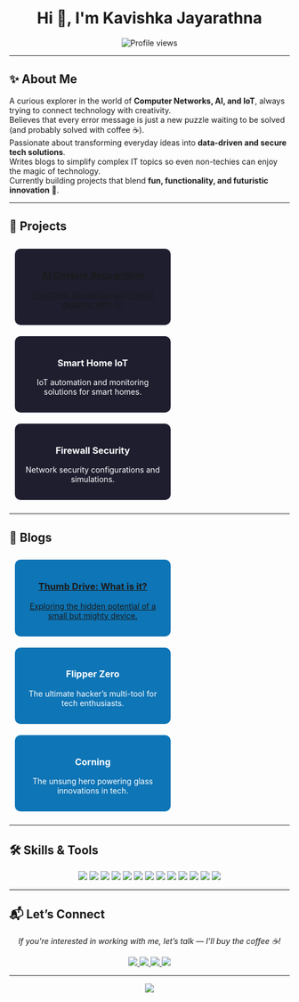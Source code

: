 <h1 align="center">Hi 👋, I'm Kavishka Jayarathna</h1>

<p align="center">
  <img src="https://komarev.com/ghpvc/?username=cyberx200&label=Profile%20Views&color=0e75b6&style=flat" alt="Profile views" />
</p>

---

## ✨ About Me  
A curious explorer in the world of **Computer Networks, AI, and IoT**, always trying to connect technology with creativity.  
Believes that every error message is just a new puzzle waiting to be solved (and probably solved with coffee ☕).  
Passionate about transforming everyday ideas into **data-driven and secure tech solutions**.  
Writes blogs to simplify complex IT topics so even non-techies can enjoy the magic of technology.  
Currently building projects that blend **fun, functionality, and futuristic innovation** 🚀.  

---

## 🚀 Projects
<p align="center">
  <a href="https://github.com/yourusername/gesture-ai" target="_blank">
    <div style="display:inline-block;background:#1e1e2f;color:white;padding:15px;margin:10px;border-radius:10px;width:250px;text-align:center;">
      <h3>AI Gesture Recognition</h3>
      <p>Touchless interaction using hand gestures with AI.</p>
    </div>
  </a>
  <a href="https://github.com/yourusername/smart-home-iot" target="_blank">
    <div style="display:inline-block;background:#1e1e2f;color:white;padding:15px;margin:10px;border-radius:10px;width:250px;text-align:center;">
      <h3>Smart Home IoT</h3>
      <p>IoT automation and monitoring solutions for smart homes.</p>
    </div>
  </a>
  <a href="https://github.com/yourusername/asa-firewall" target="_blank">
    <div style="display:inline-block;background:#1e1e2f;color:white;padding:15px;margin:10px;border-radius:10px;width:250px;text-align:center;">
      <h3>Firewall Security</h3>
      <p>Network security configurations and simulations.</p>
    </div>
  </a>
</p>

---

## 📝 Blogs
<p align="center">
  <a href="https://cyberxdiscussion.blogspot.com/2023/11/thumb-drive-what-is-it-what-potential.html" target="_blank">
    <div style="display:inline-block;background:#0e75b6;color:white;padding:15px;margin:10px;border-radius:10px;width:250px;text-align:center;">
      <h3>Thumb Drive: What is it?</h3>
      <p>Exploring the hidden potential of a small but mighty device.</p>
    </div>
  </a>
  <a href="https://cyberxdiscussion.blogspot.com/2024/07/httpscyberxdiscussion.blogspot.comexploring-flipper-zero-ultimate-tech.html" target="_blank">
    <div style="display:inline-block;background:#0e75b6;color:white;padding:15px;margin:10px;border-radius:10px;width:250px;text-align:center;">
      <h3>Flipper Zero</h3>
      <p>The ultimate hacker’s multi-tool for tech enthusiasts.</p>
    </div>
  </a>
  <a href="https://cyberxdiscussion.blogspot.com/2024/02/corning-unsung-hero-of-tech.html" target="_blank">
    <div style="display:inline-block;background:#0e75b6;color:white;padding:15px;margin:10px;border-radius:10px;width:250px;text-align:center;">
      <h3>Corning</h3>
      <p>The unsung hero powering glass innovations in tech.</p>
    </div>
  </a>
</p>

---

## 🛠 Skills & Tools
<p align="center">
  <img src="https://img.shields.io/badge/Python-3776AB?style=for-the-badge&logo=python&logoColor=white" />
  <img src="https://img.shields.io/badge/SQL-4479A1?style=for-the-badge&logo=postgresql&logoColor=white" />
  <img src="https://img.shields.io/badge/JavaScript-F7DF1E?style=for-the-badge&logo=javascript&logoColor=black" />
  <img src="https://img.shields.io/badge/HTML5-E34F26?style=for-the-badge&logo=html5&logoColor=white" />
  <img src="https://img.shields.io/badge/Cisco-1BA0D7?style=for-the-badge&logo=cisco&logoColor=white" />
  <img src="https://img.shields.io/badge/Microsoft_Azure-0089D6?style=for-the-badge&logo=microsoft-azure&logoColor=white" />
  <img src="https://img.shields.io/badge/CSS3-1572B6?style=for-the-badge&logo=css3&logoColor=white" />
  <img src="https://img.shields.io/badge/Artificial_Intelligence-FF6F00?style=for-the-badge&logo=openai&logoColor=white" />
  <img src="https://img.shields.io/badge/IoT-00B8D9?style=for-the-badge&logo=internetofthings&logoColor=white" />
  <img src="https://img.shields.io/badge/Power%20BI-F2C811?style=for-the-badge&logo=powerbi&logoColor=black" />
  <img src="https://img.shields.io/badge/Power%20Apps-742774?style=for-the-badge&logo=powerapps&logoColor=white" />
  <img src="https://img.shields.io/badge/Tableau-E97627?style=for-the-badge&logo=tableau&logoColor=white" />
  <img src="https://img.shields.io/badge/Blender-F5792A?style=for-the-badge&logo=blender&logoColor=white" />
</p>

---

## 📬 Let’s Connect
<p align="center">
  <em>If you're interested in working with me, let’s talk — I’ll buy the coffee ☕!</em>
</p>

<p align="center">
  <a href="mailto:gayan17335kavishka@gmail.com" target="_blank">
    <img src="https://img.shields.io/badge/Gmail-D14836?style=for-the-badge&logo=gmail&logoColor=white" />
  </a>
  <a href="https://facebook.com/gayankavishka" target="_blank">
    <img src="https://img.shields.io/badge/Facebook-1877f2?style=for-the-badge&logo=facebook&logoColor=white" />
  </a>
  <a href="https://linkedin.com/in/kavishkajayarathna" target="_blank">
    <img src="https://img.shields.io/badge/LinkedIn-0e76a8?style=for-the-badge&logo=linkedin&logoColor=white" />
  </a>
  <a href="https://instagram.com/g_a_y_a_n_kavishka" target="_blank">
    <img src="https://img.shields.io/badge/Instagram-e4405f?style=for-the-badge&logo=instagram&logoColor=white" />
  </a>
</p>

---

<p align="center">
  <a href="https://yourdomain.com/cv.pdf" target="_blank">
    <img src="https://img.shields.io/badge/📄 Download%20CV-0e75b6?style=for-the-badge&logo=readthedocs&logoColor=white" />
  </a>
</p>
